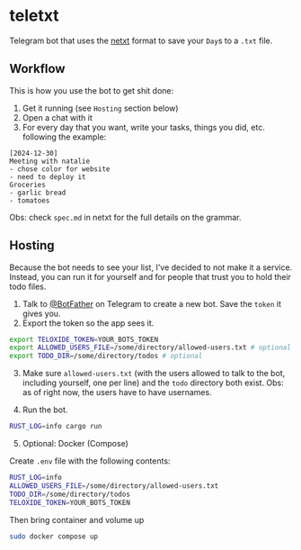 # teletxt
Telegram bot that uses the [netxt](https://github.com/gmelodie/netxt) format to save your `Day`s to a `.txt` file.

## Workflow
This is how you use the bot to get shit done:

1. Get it running (see `Hosting` section below)
2. Open a chat with it
3. For every day that you want, write your tasks, things you did, etc. following the example:
```
[2024-12-30]
Meeting with natalie
- chose color for website
- need to deploy it
Groceries
- garlic bread
- tomatoes
```
Obs: check `spec.md` in netxt for the full details on the grammar.

## Hosting
Because the bot needs to see your list, I've decided to not make it a service. Instead, you can run it for yourself and for people that trust you to hold their todo files.

1. Talk to [@BotFather](https://t.me/botfather) on Telegram to create a new bot. Save the `token` it gives you.
2. Export the token so the app sees it.
```bash
export TELOXIDE_TOKEN=YOUR_BOTS_TOKEN
export ALLOWED_USERS_FILE=/some/directory/allowed-users.txt # optional
export TODO_DIR=/some/directory/todos # optional
```

3. Make sure `allowed-users.txt` (with the users allowed to talk to the bot, including yourself, one per line) and the `todo` directory both exist.
Obs: as of right now, the users have to have usernames.

4. Run the bot.
```bash
RUST_LOG=info cargo run
```

5. Optional: Docker (Compose)

Create `.env` file with the following contents:
```bash
RUST_LOG=info
ALLOWED_USERS_FILE=/some/directory/allowed-users.txt
TODO_DIR=/some/directory/todos
TELOXIDE_TOKEN=YOUR_BOTS_TOKEN
```

Then bring container and volume up
```bash
sudo docker compose up
```

